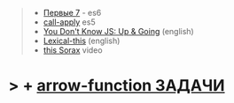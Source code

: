 
> + [Первые 7](https://learn.javascript.ru/es-modern) - es6
> + [call-apply](https://learn.javascript.ru/call-apply) es5
> + [You Don't Know JS: Up & Going](https://github.com/getify/You-Dont-Know-JS/blob/master/up%20%26%20going/ch2.md) (english)
> + [Lexical-this](https://github.com/getify/You-Dont-Know-JS/blob/master/scope%20%26%20closures/apC.md) (english)
> + [this Sorax](https://www.youtube.com/watch?v=213r4EOHfF0) video 

# > + [arrow-function ЗАДАЧИ](http://tddbin.com/#?kata=es6/language/arrow-functions/basics)
